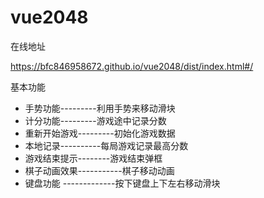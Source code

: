 # vue2048
在线地址
  
  https://bfc846958672.github.io/vue2048/dist/index.html#/

  基本功能

* 手势功能---------利用手势来移动滑块
* 计分功能---------游戏途中记录分数
* 重新开始游戏---------初始化游戏数据
* 本地记录----------每局游戏记录最高分数
* 游戏结束提示--------游戏结束弹框
* 棋子动画效果-----------棋子移动动画
* 键盘功能 -------------按下键盘上下左右移动滑块

